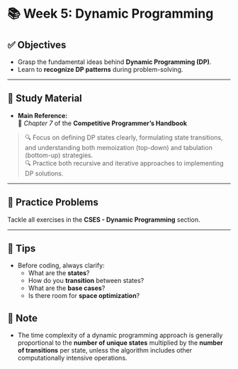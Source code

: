 # 📚 Week 5: Dynamic Programming

## ✅ Objectives
- Grasp the fundamental ideas behind **Dynamic Programming (DP)**.
- Learn to **recognize DP patterns** during problem-solving.

---

## 📘 Study Material
- **Main Reference:**  
  📖 *Chapter 7* of the **Competitive Programmer’s Handbook**

> 🔍 Focus on defining DP states clearly, formulating state transitions, and understanding both memoization (top-down) and tabulation (bottom-up) strategies.  
> 🔍 Practice both recursive and iterative approaches to implementing DP solutions.

---

## 🧠 Practice Problems
Tackle all exercises in the **CSES - Dynamic Programming** section.

---

## 📝 Tips
- Before coding, always clarify:
  - What are the **states**?
  - How do you **transition** between states?
  - What are the **base cases**?
  - Is there room for **space optimization**?

## 📝 Note
- The time complexity of a dynamic programming approach is generally proportional to the **number of unique states** multiplied by the **number of transitions** per state, unless the algorithm includes other computationally intensive operations.
